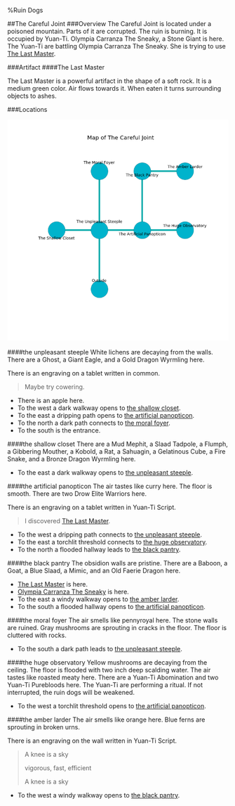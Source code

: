 %Ruin Dogs

##The Careful Joint
###Overview
The Careful Joint is located under a poisoned mountain. Parts of it are corrupted. The ruin is burning. It is occupied by Yuan-Ti. <a name="Olympia-Carranza-The-Sneaky"></a>Olympia Carranza The Sneaky, a Stone Giant is here. The Yuan-Ti are battling Olympia Carranza The Sneaky. She  is trying to use [The Last Master](#The-Last-Master). 



###Artifact
####<a name="The-Last-Master"></a>The Last Master


The Last Master is a powerful artifact in the shape of a soft rock. It is a medium green color. Air flows towards it. When eaten it turns surrounding objects to ashes. 





###Locations


![](../v2/images/The-Careful-Joint.png)

####<a name="the-unpleasant-steeple"></a>the unpleasant steeple
White lichens are decaying from the walls. There are a Ghost, a Giant Eagle, and a Gold Dragon Wyrmling here. 

There is an engraving on a tablet written in common. 

> Maybe try cowering.
>


* There is an apple here.
* To the west a dark walkway opens to [the shallow closet](#the-shallow-closet).
* To the east a dripping path opens to [the artificial panopticon](#the-artificial-panopticon).
* To the north a dark path connects to [the moral foyer](#the-moral-foyer).
* To the south is the entrance.


####<a name="the-shallow-closet"></a>the shallow closet
There are a Mud Mephit, a Slaad Tadpole, a Flumph, a Gibbering Mouther, a Kobold, a Rat, a Sahuagin, a Gelatinous Cube, a Fire Snake, and a Bronze Dragon Wyrmling here. 



* To the east a dark walkway opens to [the unpleasant steeple](#the-unpleasant-steeple).


####<a name="the-artificial-panopticon"></a>the artificial panopticon
The air tastes like curry here. The floor is smooth. There are two Drow Elite Warriors here. 

There is an engraving on a tablet written in Yuan-Ti Script. 

> I discovered [The Last Master](#The-Last-Master).
>


* To the west a dripping path connects to [the unpleasant steeple](#the-unpleasant-steeple).
* To the east a torchlit threshold connects to [the huge observatory](#the-huge-observatory).
* To the north a flooded hallway leads to [the black pantry](#the-black-pantry).


####<a name="the-black-pantry"></a>the black pantry
The obsidion walls are pristine. There are a Baboon, a Goat, a Blue Slaad, a Mimic, and an Old Faerie Dragon here. 



* [The Last Master](#The-Last-Master) is here.
* [Olympia Carranza The Sneaky](#Olympia-Carranza-The-Sneaky) is here.
* To the east a windy walkway opens to [the amber larder](#the-amber-larder).
* To the south a flooded hallway opens to [the artificial panopticon](#the-artificial-panopticon).


####<a name="the-moral-foyer"></a>the moral foyer
The air smells like pennyroyal here. The stone walls are ruined. Gray mushrooms are sprouting in cracks in the floor. The floor is cluttered with rocks. 



* To the south a dark path leads to [the unpleasant steeple](#the-unpleasant-steeple).


####<a name="the-huge-observatory"></a>the huge observatory
Yellow mushrooms are decaying from the ceiling. The floor is flooded with two inch deep scalding water. The air tastes like roasted meaty here. There are a Yuan-Ti Abomination and two Yuan-Ti Purebloods here. The Yuan-Ti are performing a ritual. If not interrupted, the ruin dogs will be weakened. 



* To the west a torchlit threshold opens to [the artificial panopticon](#the-artificial-panopticon).


####<a name="the-amber-larder"></a>the amber larder
The air smells like orange here. Blue ferns are sprouting in broken urns. 

There is an engraving on the wall written in Yuan-Ti Script. 

> A knee is a sky
>
> vigorous, fast, efficient
>
> A knee is a sky
>


* To the west a windy walkway opens to [the black pantry](#the-black-pantry).


